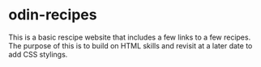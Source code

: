 # odin-recipes
This is a basic rescipe website that includes a few links to a few recipes.
The purpose of this is to build on HTML skills and revisit at a later date to add CSS stylings.
